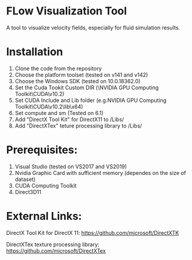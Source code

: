 # FLow Visualization Tool

A tool to visualize velocity fields, especially for fluid simulation results.


# Installation 
1. Clone the code from the repository
2. Choose the platform toolset (tested on v141 and v142)
3. Choose the Windows SDK (tested on 10.0.18362.0)
4. Set the Cuda Tookit Custom DIR (\NVIDIA GPU Computing Toolkit\CUDA\v10.2)
5. Set CUDA Include and Lib folder (e.g.NVIDIA GPU Computing Toolkit\CUDA\v10.2\lib\x64)
6. Set compute and sm (Tested on 6.1)
7. Add "DirectX Tool Kit" for DirectX11 to /Libs/
8. Add "DirectXTex" teture processing library to /Libs/

# Prerequisites:
1. Visual Studio (tested on VS2017 and VS2019)
2. Nvidia Graphic Card with sufficient memory (dependes on the size of dataset)
3. CUDA Computing Toolkit
4. Direct3D11


# External Links:
DirectX Tool Kit for DirectX 11:
https://github.com/microsoft/DirectXTK

DirectXTex texture processing library:
https://github.com/microsoft/DirectXTex


